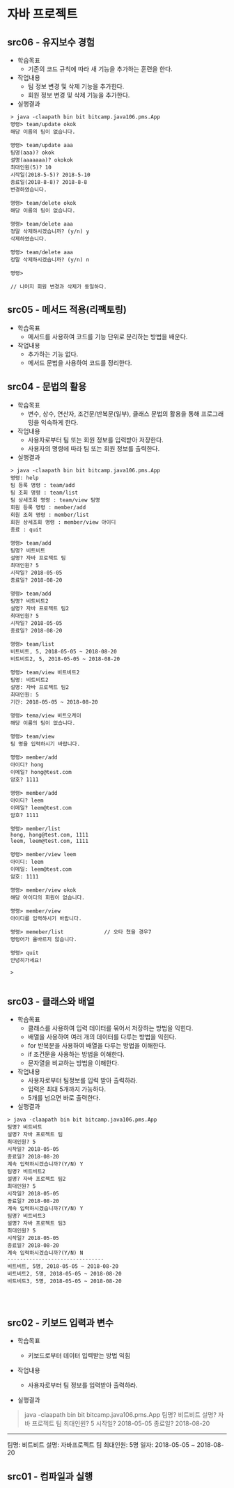 # 자바 프로젝트

## src06 - 유지보수 경험
- 학습목표
  - 기존의 코드 규칙에 따라 새 기능을 추가하는 훈련을 한다.
- 작업내용
  - 팀 정보 변경 및 삭제 기능을 추가한다.
  - 회원 정보 변경 및 삭제 기능을 추가한다.
- 실행결과
```
 > java -claapath bin bit bitcamp.java106.pms.App
 명령> team/update okok
 해당 이름의 팀이 없습니다.

 명령> team/update aaa
 팀명(aaa)? okok
 설명(aaaaaaa)? okokok
 최대인원(5)? 10
 시작일(2018-5-5)? 2018-5-10
 종료일(2018-8-8)? 2018-8-8
 변경하였습니다.

 명령> team/delete okok
 해당 이름의 팀이 없습니다.

 명령> team/delete aaa
 정말 삭제하시겠습니까? (y/n) y
 삭제하였습니다.

 명령> team/delete aaa
 정말 삭제하시겠습니까? (y/n) n
 
 명령>

 // 나머지 회원 변경과 삭제가 동일하다.

```

## src05 - 메서드 적용(리팩토링)
- 학습목표
  - 메서드를 사용하여 코드를 기능 단위로 분리하는 방법을 배운다.
- 작업내용
  - 추가하는 기능 없다.
  - 메서드 문법을 사용하여 코드를 정리한다.

## src04 - 문법의 활용
- 학습목표
  - 변수, 상수, 연산자, 조건문/반복문(일부), 클래스 문법의 활용을 통해
  프로그래밍을 익숙하게 한다.
- 작업내용
  - 사용자로부터 팀 또는 회원 정보를 입력받아 저장한다.
  - 사용자의 명령에 따라 팀 또는 회원 정보를 출력한다.
- 실행결과
```
 > java -claapath bin bit bitcamp.java106.pms.App
 명령: help
 팀 등록 명령 : team/add
 팀 조회 명령 : team/list
 팀 상세조회 명령 : team/view 팀명
 회원 등록 명령 : member/add
 회원 조회 명령 : member/list
 회원 상세조회 명령 : member/view 아이디
 종료 : quit

 명령> team/add
 팀명? 비트비트
 설명? 자바 프로젝트 팀
 최대인원? 5
 시작일? 2018-05-05
 종료일? 2018-08-20

 명령> team/add
 팀명? 비트비트2
 설명? 자바 프로젝트 팀2
 최대인원? 5
 시작일? 2018-05-05
 종료일? 2018-08-20

 명령> team/list
 비트비트, 5, 2018-05-05 ~ 2018-08-20
 비트비트2, 5, 2018-05-05 ~ 2018-08-20

 명령> team/view 비트비트2
 팀명: 비트비트2
 설명: 자바 프로젝트 팀2
 최대인원: 5
 기간: 2018-05-05 ~ 2018-08-20

 명령> tema/view 비트오케이
 해당 이름의 팀이 없습니다.

 명령> team/view
 팀 명을 입력하시기 바랍니다.

 명령> member/add
 아이디? hong
 이메일? hong@test.com
 암호? 1111

 명령> member/add
 아이디? leem
 이메일? leem@test.com
 암호? 1111

 명령> member/list
 hong, hong@test.com, 1111
 leem, leem@test.com, 1111

 명령> member/view leem
 아이디: leem
 이메일: leem@test.com
 암호: 1111

 명령> member/view okok
 해당 아이디의 회원이 없습니다.

 명령> member/view
 아이디를 입력하시기 바랍니다.

 명령> memeber/list             // 오타 쳤을 경우7
 명렁어가 올바르지 않습니다.

 명령> quit
 안녕히가세요!

 >


```

## src03 - 클래스와 배열
 - 학습목표
   - 클래스를 사용하여 입력 데이터를 묶어서 저장하는 방법을 익힌다.
   - 배열을 사용하여 여러 개의 데이터를 다루는 방법을 익힌다.
   - for 반복문을 사용하여 배열을 다루는 방법을 이해한다.
   - if 조건문을 사용하는 방법을 이해한다.
   - 문자열을 비교하는 방법을 이해한다.
 - 작업내용
   - 사용자로부터 팀정보를 입력 받아 출력하라.
   - 입력은 최대 5개까지 가능하다.
   - 5개를 넘으면 바로 출력한다.
 - 실행결과
 ```
 > java -claapath bin bit bitcamp.java106.pms.App
 팀명? 비트비트
 설명? 자바 프로젝트 팀
 최대인원? 5
 시작일? 2018-05-05
 종료일? 2018-08-20
 계속 입력하시겠습니까?(Y/N) Y
 팀명? 비트비트2
 설명? 자바 프로젝트 팀2
 최대인원? 5
 시작일? 2018-05-05
 종료일? 2018-08-20
 계속 입력하시겠습니까?(Y/N) Y
 팀명? 비트비트3
 설명? 자바 프로젝트 팀3
 최대인원? 5
 시작일? 2018-05-05
 종료일? 2018-08-20
 계속 입력하시겠습니까?(Y/N) N
 -------------------------------
 비트비트, 5명, 2018-05-05 ~ 2018-08-20
 비트비트2, 5명, 2018-05-05 ~ 2018-08-20
 비트비트3, 5명, 2018-05-05 ~ 2018-08-20



 
 ```

## src02 - 키보드 입력과 변수
 - 학습목표
   - 키보드로부터 데이터 입력받는 방법 익힘
   
 - 작업내용
   - 사용자로부터 팀 정보를 입력받아 출력하라.
 - 실행결과

 > java -claapath bin bit bitcamp.java106.pms.App
 팀명? 비트비트
 설명? 자바 프로젝트 팀
 최대인원? 5
 시작일? 2018-05-05
 종료일? 2018-08-20
 ----------------------
 팀명: 비트비트
 설명:
 자바프로젝트 팀
 최대인원: 5명
 일자: 2018-05-05 ~ 2018-08-20
 >
## src01 - 컴파일과 실행
